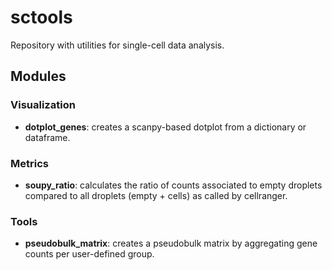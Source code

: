 # sctools

Repository with utilities for single-cell data analysis.


## Modules

### Visualization
- **dotplot_genes**: creates a scanpy-based dotplot from a dictionary or dataframe.

### Metrics
- **soupy_ratio**: calculates the ratio of counts associated to empty droplets compared to all droplets (empty + cells) as called by cellranger.

### Tools
- **pseudobulk_matrix**: creates a pseudobulk matrix by aggregating gene counts per user-defined group. 
